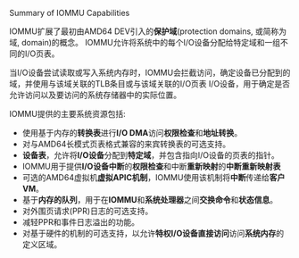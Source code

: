 
Summary of IOMMU Capabilities

IOMMU扩展了最初由AMD64 DEV引入的**保护域**(protection domains, 或简称为域, domain)的概念。 IOMMU允许将系统中的每个I/O设备分配给特定域和一组不同的I/O页表。 

当I/O设备尝试读取或写入系统内存时，IOMMU会拦截访问，确定设备已分配到的域，并使用与该域关联的TLB条目或与该域关联的I/O页表 I/O设备，用于确定是否允许访问以及要访问的系统存储器中的实际位置。






IOMMU提供的主要系统资源包括: 
* 使用基于内存的**转换表**进行**I/O DMA**访问**权限检查**和**地址转换**。
* 对与AMD64长模式页表格式兼容的来宾转换表的可选支持。
* **设备表**，允许将**I/O设备**分配到**特定域**，并包含指向I/O设备的页表的指针。
* IOMMU用于提供**I/O设备中断**的**权限检查**和中断**重新映射**的**中断重新映射表**
* 可选的AMD64虚拟机**虚拟APIC机制**，IOMMU使用该机制将**中断**传递给**客户VM**。
* 基于**内存的队列**，用于在**IOMMU**和**系统处理器**之间**交换命令**和**状态信息**。
* 对外围页请求(PPR)日志的可选支持。
* 减轻PPR和事件日志溢出的功能。
* 对基于硬件的机制的可选支持，以允许**特权I/O设备直接访问**访问**系统内存**的定义区域。